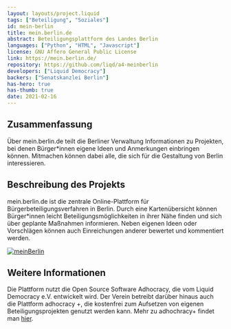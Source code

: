 ```yaml
---
layout: layouts/project.liquid
tags: ["Beteiligung", "Soziales"]
id: mein-berlin
title: mein.berlin.de
abstract: Beteiligungsplattform des Landes Berlin
languages: ["Python", "HTML", "Javascript"]
license: GNU Affero General Public License
link: https://mein.berlin.de/
repository: https://github.com/liqd/a4-meinberlin
developers: ["Liquid Democracy"]
backers: ["Senatskanzlei Berlin"]
has-hero: true
has-thumb: true
date: 2021-02-16
---
```


## Zusammenfassung

Über mein.berlin.de teilt die Berliner Verwaltung Informationen zu Projekten, bei denen Bürger\*innen eigene Ideen und Anmerkungen einbringen können.
Mitmachen können dabei alle, die sich für die Gestaltung von Berlin interessieren.

## Beschreibung des Projekts

mein.berlin.de ist die zentrale Online-Plattform für Bürgerbeteiligungsverfahren in Berlin. Durch eine Kartenübersicht können Bürger\*innen leicht Beteiligungsmöglichkeiten in ihrer Nähe finden und sich über geplante Maßnahmen informieren. Neben eigenen Ideen oder Vorschlägen können auch Einreichungen anderer bewertet und kommentiert werden.

[![meinBerlin](/assets/images/projects/meinBerlin.png)](https://mein.berlin.de/)

## Weitere Informationen

Die Plattform nutzt die Open Source Software Adhocracy, die vom Liquid Democracy e.V. entwickelt wird. Der Verein betreibt darüber hinaus auch die Plattform adhocracy +, die kostenfrei zum Aufsetzen von eigenen Beteiligungsprojekten genutzt werden kann. Mehr zu adhochracy+ findet man [hier](https://adhocracy.plus/).
